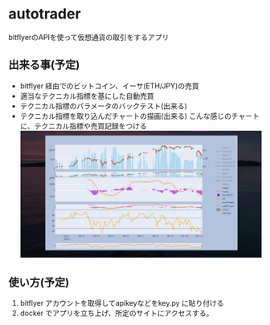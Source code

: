 # autotrader
bitflyerのAPIを使って仮想通貨の取引をするアプリ
## 出来る事(予定)
- bitflyer 経由でのビットコイン、イーサ(ETH/JPY)の売買
- 適当なテクニカル指標を基にした自動売買
- テクニカル指標のパラメータのバックテスト(出来る)
- テクニカル指標を取り込んだチャートの描画(出来る)
こんな感じのチャートに、テクニカル指標や売買記録をつける
![landingpagedemo](chart/static/img/landing_demo.jpg)  

## 使い方(予定)
1. bitflyer アカウントを取得してapikeyなどをkey.py に貼り付ける
2. docker でアプリを立ち上げ、所定のサイトにアクセスする。



